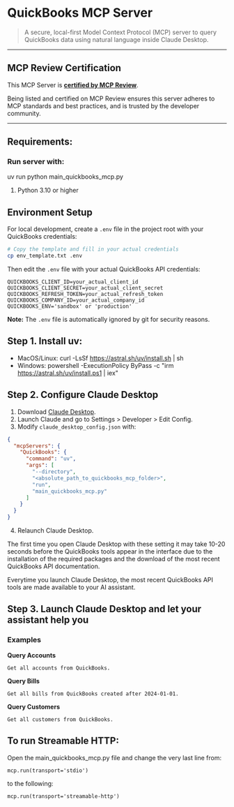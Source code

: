 # QuickBooks MCP Server

> A secure, local-first Model Context Protocol (MCP) server to query QuickBooks data using natural language inside Claude Desktop.

--- 

## MCP Review Certification

This MCP Server is **[certified by MCP Review](https://mcpreview.com/mcp-servers/nikhilgy/quickbooks-mcp-server)**.

Being listed and certified on MCP Review ensures this server adheres to MCP standards and best practices, and is trusted by the developer community.

---

## Requirements:


### Run server with:
uv run python main_quickbooks_mcp.py

1. Python 3.10 or higher

## Environment Setup
For local development, create a `.env` file in the project root with your QuickBooks credentials:

```bash
# Copy the template and fill in your actual credentials
cp env_template.txt .env
```

Then edit the `.env` file with your actual QuickBooks API credentials:
```
QUICKBOOKS_CLIENT_ID=your_actual_client_id
QUICKBOOKS_CLIENT_SECRET=your_actual_client_secret
QUICKBOOKS_REFRESH_TOKEN=your_actual_refresh_token
QUICKBOOKS_COMPANY_ID=your_actual_company_id
QUICKBOOKS_ENV='sandbox' or 'production'
```

**Note:** The `.env` file is automatically ignored by git for security reasons.

## Step 1. Install uv:
   - MacOS/Linux: curl -LsSf https://astral.sh/uv/install.sh | sh
   - Windows: powershell -ExecutionPolicy ByPass -c "irm https://astral.sh/uv/install.ps1 | iex"

## Step 2. Configure Claude Desktop
1. Download [Claude Desktop](https://claude.ai/download).
2. Launch Claude and go to Settings > Developer > Edit Config.
3. Modify `claude_desktop_config.json` with:
```json
{
  "mcpServers": {
    "QuickBooks": {
      "command": "uv",
      "args": [
        "--directory",
        "<absolute_path_to_quickbooks_mcp_folder>",
        "run",
        "main_quickbooks_mcp.py"
      ]
    }
  }
}
```
4. Relaunch Claude Desktop.

The first time you open Claude Desktop with these setting it may take
10-20 seconds before the QuickBooks tools appear in the interface due to
the installation of the required packages and the download of the most 
recent QuickBooks API documentation.

Everytime you launch Claude Desktop, the most recent QuickBooks API tools are made available 
to your AI assistant.

## Step 3. Launch Claude Desktop and let your assistant help you
### Examples
**Query Accounts**
```text
Get all accounts from QuickBooks.
```

**Query Bills**
```text
Get all bills from QuickBooks created after 2024-01-01.
```

**Query Customers**
```text
Get all customers from QuickBooks.
``` 

## To run Streamable HTTP:
Open the main_quickbooks_mcp.py file and change the very last line from:
``` 
mcp.run(transport='stdio')
```
to the following:
```
mcp.run(transport='streamable-http')
```

